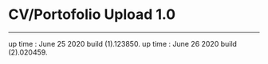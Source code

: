 # CV/Portofolio Upload 1.0
---
up time : June 25 2020 build (1).123850.
up time : June 26 2020 build (2).020459.